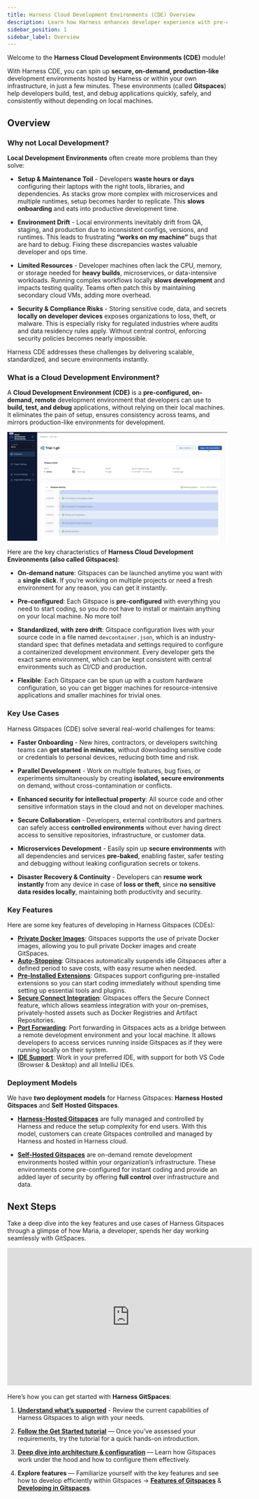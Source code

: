```yaml
---
title: Harness Cloud Development Environments (CDE) Overview
description: Learn how Harness enhances developer experience with pre-configured cloud development environments.
sidebar_position: 1
sidebar_label: Overview
---
```


Welcome to the **Harness Cloud Development Environments (CDE)** module!

With Harness CDE, you can spin up **secure, on-demand, production-like** development environments hosted by Harness or within your own infrastructure, in just a few minutes. These environments (called **Gitspaces**) help developers build, test, and debug applications quickly, safely, and consistently without depending on local machines.

## Overview
### Why not Local Development? 
**Local Development Environments** often create more problems than they solve:

- **Setup & Maintenance Toil** - Developers **waste hours or days** configuring their laptops with the right tools, libraries, and dependencies. As stacks grow more complex with microservices and multiple runtimes, setup becomes harder to replicate. This **slows onboarding** and eats into productive development time.

- **Environment Drift** - Local environments inevitably drift from QA, staging, and production due to inconsistent configs, versions, and runtimes. This leads to frustrating **“works on my machine”** bugs that are hard to debug. Fixing these discrepancies wastes valuable developer and ops time.

- **Limited Resources** - Developer machines often lack the CPU, memory, or storage needed for **heavy builds**, microservices, or data-intensive workloads. Running complex workflows locally **slows development** and impacts testing quality. Teams often patch this by maintaining secondary cloud VMs, adding more overhead.

- **Security & Compliance Risks** - Storing sensitive code, data, and secrets **locally on developer devices** exposes organizations to loss, theft, or malware. This is especially risky for regulated industries where audits and data residency rules apply. Without central control, enforcing security policies becomes nearly impossible.

Harness CDE addresses these challenges by delivering scalable, standardized, and secure environments instantly.

###  What is a Cloud Development Environment? 
A **Cloud Development Environment (CDE)** is a **pre-configured, on-demand, remote** development environment that developers can use to **build, test, and debug** applications, without relying on their local machines.
It eliminates the pain of setup, ensures consistency across teams, and mirrors production-like environments for development.

![](./static/gitspaces-overview.png)

Here are the key characteristics of **Harness Cloud Development Environments (also called Gitspaces)**:
- **On-demand nature**: Gitspaces can be launched anytime you want with a **single click**. If you’re working on multiple projects or need a fresh environment for any reason, you can get it instantly.

- **Pre-configured**: Each Gitspace is **pre-configured** with everything you need to start coding, so you do not have to install or maintain anything on your local machine. No more toil!

- **Standardized, with zero drift**: Gitspace configuration lives with your source code in a file named ``devcontainer.json``, which is an industry-standard spec that defines metadata and settings required to configure a containerized development environment. Every developer gets the exact same environment, which can be kept consistent with central environments such as CI/CD and production.

- **Flexible**: Each Gitspace can be spun up with a custom hardware configuration, so you can get bigger machines for resource-intensive applications and smaller machines for trivial ones.

### Key Use Cases
Harness Gitspaces (CDE) solve several real-world challenges for teams:

- **Faster Onboarding** - New hires, contractors, or developers switching teams can **get started in minutes**, without downloading sensitive code or credentials to personal devices, reducing both time and risk.

- **Parallel Development** - Work on multiple features, bug fixes, or experiments simultaneously by creating **isolated, secure environments** on demand, without cross-contamination or conflicts.

- **Enhanced security for intellectual property**: All source code and other sensitive information stays in the cloud and not on developer machines. 

- **Secure Collaboration** - Developers, external contributors and partners can safely access **controlled environments** without ever having direct access to sensitive repositories, infrastructure, or customer data.

- **Microservices Development** - Easily spin up **secure environments** with all dependencies and services **pre-baked**, enabling faster, safer testing and debugging without leaking configuration secrets or tokens.

- **Disaster Recovery & Continuity** - Developers can **resume work instantly** from any device in case of **loss or theft**, since **no sensitive data resides locally**, maintaining both productivity and security.

### Key Features
Here are some key features of developing in Harness Gitspaces (CDEs):

* [**Private Docker Images**](/docs/cloud-development-environments/features-of-gitspaces/private-docker-images.md): Gitspaces supports the use of private Docker images, allowing you to pull private Docker images and create GitSpaces.
* [**Auto-Stopping**](/docs/cloud-development-environments/features-of-gitspaces/auto-stopping.md): Gitspaces automatically suspends idle Gitspaces after a defined period to save costs, with easy resume when needed.
* [**Pre-Installed Extensions**](/docs/cloud-development-environments/develop-using-cde/extensions.md): Gitspaces support configuring pre-installed extensions so you can start coding immediately without spending time setting up essential tools and plugins.
* [**Secure Connect Integration**](/docs/cloud-development-environments/features-of-gitspaces/secure-connect.md): Gitspaces offers the Secure Connect feature, which allows seamless integration with your on-premises, privately-hosted assets such as Docker Registries and Artifact Repositories.
* [**Port Forwarding**](/docs/cloud-development-environments/develop-using-cde/port-forwarding.md): Port forwarding in Gitspaces acts as a bridge between a remote development environment and your local machine. It allows developers to access services running inside Gitspaces as if they were running locally on their system.
* [**IDE Support**](/docs/category/ides): Work in your preferred IDE, with support for both VS Code (Browser & Desktop) and all IntelliJ IDEs.

### Deployment Models 
We have **two deployment models** for Harness Gitspaces: **Harness Hosted Gitspaces** and **Self Hosted Gitspaces**. 

- [**Harness-Hosted Gitspaces**](/docs/cloud-development-environments/introduction/quickstart-guide.md) are fully managed and controlled by Harness and reduce the setup complexity for end users. With this model, customers can create Gitspaces controlled and managed by Harness and hosted in Harness cloud. 

- [**Self-Hosted Gitspaces**](/docs/cloud-development-environments/introduction/self-hosted.md) are on-demand remote development environments hosted within your organization’s infrastructure. These environments come pre-configured for instant coding and provide an added layer of security by offering **full control** over infrastructure and data.


## Next Steps

Take a deep dive into the key features and use cases of Harness Gitspaces through a glimpse of how Maria, a developer, spends her day working seamlessly with GitSpaces.

<iframe width="560" height="315" src="https://www.youtube.com/embed/pEianR6PCPY?si=tCJKw0vAsu7yye95" title="YouTube video player" frameborder="0" allow="accelerometer; autoplay; clipboard-write; encrypted-media; gyroscope; picture-in-picture; web-share" referrerpolicy="strict-origin-when-cross-origin" allowfullscreen></iframe>

Here’s how you can get started with **Harness GitSpaces**:

1. [**Understand what’s supported**](/docs/cloud-development-environments/introduction/whats-supported.md) - Review the current capabilities of Harness Gitspaces to align with your needs.

2. [**Follow the Get Started tutorial**](/docs/category/introduction) — Once you’ve assessed your requirements, try the tutorial for a quick hands-on introduction. 

3. [**Deep dive into architecture & configuration**](/docs/category/deep-dive-into-gitspaces) — Learn how Gitspaces work under the hood and how to configure them effectively. 

4. **Explore features** — Familiarize yourself with the key features and see how to develop efficiently within Gitspaces -> [**Features of Gitspaces**](/docs/category/features-of-gitspaces) & [**Developing in Gitspaces**](/docs/category/develop-using-cde). 
